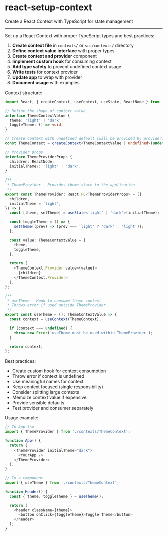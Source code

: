 # react-setup-context

Create a React Context with TypeScript for state management

---

Set up a React Context with proper TypeScript types and best practices:

1. **Create context file** in `contexts/` or `src/contexts/` directory
2. **Define context value interface** with proper types
3. **Create context and provider** component
4. **Implement custom hook** for consuming context
5. **Add type safety** to prevent undefined context usage
6. **Write tests** for context provider
7. **Update app** to wrap with provider
8. **Document usage** with examples

Context structure:
```typescript
import React, { createContext, useContext, useState, ReactNode } from 'react';

// Define the shape of context value
interface ThemeContextValue {
  theme: 'light' | 'dark';
  toggleTheme: () => void;
}

// Create context with undefined default (will be provided by provider)
const ThemeContext = createContext<ThemeContextValue | undefined>(undefined);

// Provider props
interface ThemeProviderProps {
  children: ReactNode;
  initialTheme?: 'light' | 'dark';
}

/**
 * ThemeProvider - Provides theme state to the application
 */
export const ThemeProvider: React.FC<ThemeProviderProps> = ({
  children,
  initialTheme = 'light',
}) => {
  const [theme, setTheme] = useState<'light' | 'dark'>(initialTheme);

  const toggleTheme = () => {
    setTheme((prev) => (prev === 'light' ? 'dark' : 'light'));
  };

  const value: ThemeContextValue = {
    theme,
    toggleTheme,
  };

  return (
    <ThemeContext.Provider value={value}>
      {children}
    </ThemeContext.Provider>
  );
};

/**
 * useTheme - Hook to consume theme context
 * Throws error if used outside ThemeProvider
 */
export const useTheme = (): ThemeContextValue => {
  const context = useContext(ThemeContext);

  if (context === undefined) {
    throw new Error('useTheme must be used within ThemeProvider');
  }

  return context;
};
```

Best practices:
- Create custom hook for context consumption
- Throw error if context is undefined
- Use meaningful names for context
- Keep context focused (single responsibility)
- Consider splitting large contexts
- Memoize context value if expensive
- Provide sensible defaults
- Test provider and consumer separately

Usage example:
```typescript
// In App.tsx
import { ThemeProvider } from './contexts/ThemeContext';

function App() {
  return (
    <ThemeProvider initialTheme="dark">
      <YourApp />
    </ThemeProvider>
  );
}

// In a component
import { useTheme } from './contexts/ThemeContext';

function Header() {
  const { theme, toggleTheme } = useTheme();

  return (
    <header className={theme}>
      <button onClick={toggleTheme}>Toggle Theme</button>
    </header>
  );
}
```
